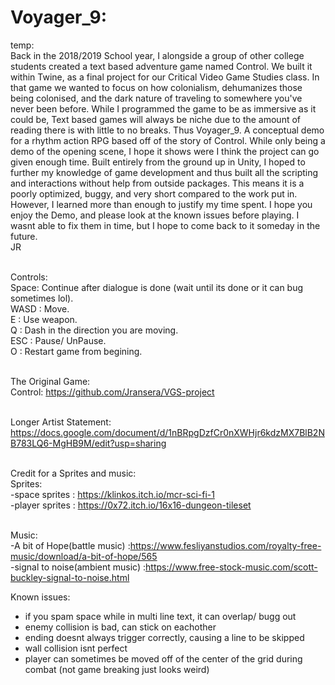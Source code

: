 # Voyager_9:

temp:<br>
Back in the 2018/2019 School year, I alongside a group of other college students created a text based adventure game named Control. We built it within Twine, as a final project for our Critical Video Game Studies class. In that game we wanted to focus on how colonialism, dehumanizes those being colonised, and the dark nature of traveling to somewhere you've never been before. While I programmed the game to be as immersive as it could be, Text based games will always be niche due to the amount of reading there is with little to no breaks. Thus Voyager_9. A conceptual demo for a rhythm action RPG based off of the story of Control. While only being a demo of the opening scene, I hope it shows were I think the project can go given enough time. Built entirely from the ground up in Unity, I hoped to further my knowledge of game development and thus built all the scripting and interactions without help from outside packages. This means it is a poorly optimized, buggy, and very short compared to the work put in. However, I learned more than enough to justify my time spent. I hope you enjoy the Demo, and please look at the known issues before playing. I wasnt able to fix them in time, but I hope to come back to it someday in the future. <br> JR<br><br>


Controls:<br>
Space: Continue after dialogue is done (wait until its done or it can bug sometimes lol).<br>
WASD : Move.<br>
E    : Use weapon.<br>
Q    : Dash in the direction you are moving.<br>
ESC  : Pause/ UnPause.<br>
O    : Restart game from begining.<br><br>

The Original Game:<br>
Control: https://github.com/Jransera/VGS-project<br><br>

Longer Artist Statement:<br>
https://docs.google.com/document/d/1nBRpgDzfCr0nXWHjr6kdzMX7BlB2NB783LQ6-MgHB9M/edit?usp=sharing<br><br>

Credit for a Sprites and music:<br>
Sprites:<br>
-space sprites  : https://klinkos.itch.io/mcr-sci-fi-1<br>
-player sprites : https://0x72.itch.io/16x16-dungeon-tileset<br><br>

Music:<br>
-A bit of Hope(battle music)     :https://www.fesliyanstudios.com/royalty-free-music/download/a-bit-of-hope/565<br>
-signal to noise(ambient music)  :https://www.free-stock-music.com/scott-buckley-signal-to-noise.html<br>


Known issues:<br>
- if you spam space while in multi line text, it can overlap/ bugg out
- enemy collision is bad, can stick on eachother
- ending doesnt always trigger correctly, causing a line to be skipped
- wall collision isnt perfect
- player can sometimes be moved off of the center of the grid during combat (not game breaking just looks weird)
